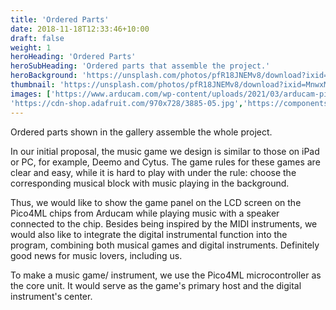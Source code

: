 ```yaml
---
title: 'Ordered Parts'
date: 2018-11-18T12:33:46+10:00
draft: false
weight: 1
heroHeading: 'Ordered Parts'
heroSubHeading: 'Ordered parts that assemble the project.'
heroBackground: 'https://unsplash.com/photos/pfR18JNEMv8/download?ixid=MnwxMjA3fDB8MXxzZWFyY2h8NXx8Y2hpcHxlbnwwfHx8fDE2NzE4NTA2MDU&force=true'
thumbnail: 'https://unsplash.com/photos/pfR18JNEMv8/download?ixid=MnwxMjA3fDB8MXxzZWFyY2h8NXx8Y2hpcHxlbnwwfHx8fDE2NzE4NTA2MDU&force=true'
images: ['https://www.arducam.com/wp-content/uploads/2021/03/arducam-pico4ml-tinyml-dev-kit-b0302-2-1024x1024.jpg', 'https://cdn-shop.adafruit.com/970x728/266-04.jpg',
'https://cdn-shop.adafruit.com/970x728/3885-05.jpg','https://components101.com/sites/default/files/components/4x4-Keypad-Module.jpg']
---
```

Ordered parts shown in the gallery assemble the whole project.

In our initial proposal, the music game we design is similar to those on iPad or PC, for example, Deemo and Cytus. The game rules for these games are clear and easy, while it is hard to play with under the rule: choose the corresponding musical block with music playing in the background. 

Thus, we would like to show the game panel on the LCD screen on the Pico4ML chips from Arducam while playing music with a speaker connected to the chip. Besides being inspired by the MIDI instruments, we would also like to integrate the digital instrumental function into the program, combining both musical games and digital instruments. Definitely good news for music lovers, including us.

To make a music game/ instrument, we use the Pico4ML microcontroller as the core unit.  It would serve as the game's primary host and the digital instrument's center.
